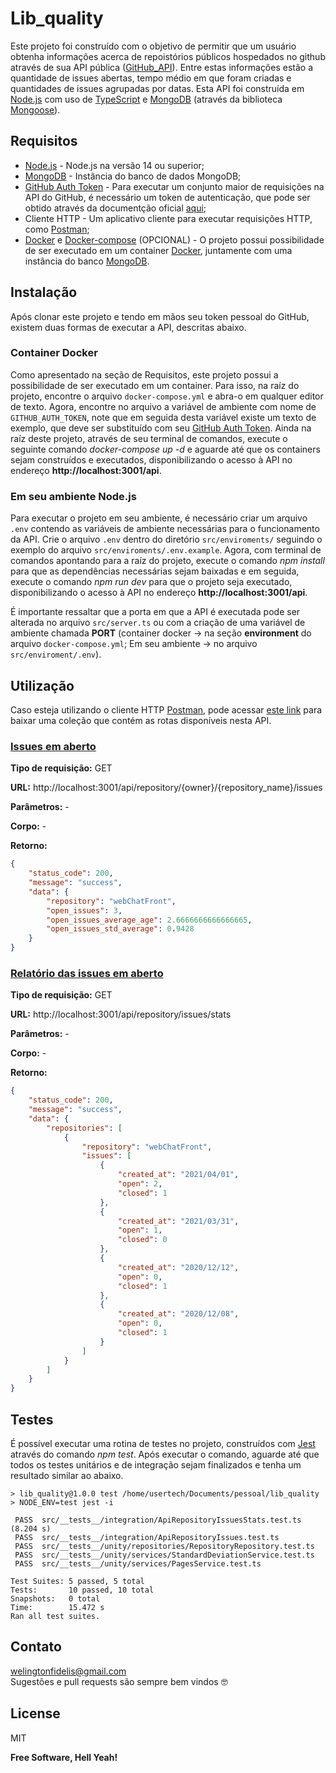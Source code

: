 # Lib_quality
Este projeto foi construído com o objetivo de permitir que um usuário obtenha informações acerca de repoistórios públicos hospedados no github através de sua API pública ([GitHub_API]). Entre estas informações estão a quantidade de issues abertas, tempo médio em que foram criadas e quantidades de issues agrupadas por datas. Esta API foi construída em [Node.js] com uso de [TypeScript] e [MongoDB] (através da biblioteca [Mongoose]).

## Requisitos
- [Node.js] - Node.js na versão 14 ou superior;
- [MongoDB] - Instância do banco de dados MongoDB;
- [GitHub Auth Token] - Para executar um conjunto maior de requisições na API do GitHub, é necessário um token de autenticação, que pode ser obtido através da documentção oficial [aqui];
- Cliente HTTP - Um aplicativo cliente para executar requisições HTTP, como [Postman];
- [Docker] e [Docker-compose] (OPCIONAL) - O projeto possui possibilidade de ser executado em um container [Docker], juntamente com uma instância do banco [MongoDB].

## Instalação
Após clonar este projeto e tendo em mãos seu token pessoal do GitHub, existem duas formas de executar a API, descritas abaixo.

### Container Docker
Como apresentado na seção de Requisitos, este projeto possui a possibilidade de ser executado em um container. Para isso, na raíz do projeto, encontre o arquivo `docker-compose.yml` e abra-o em qualquer editor de texto. Agora, encontre no arquivo a variável de ambiente com nome de `GITHUB_AUTH_TOKEN`, note que em seguida desta variável existe um texto de exemplo, que deve ser substituído com seu [GitHub Auth Token]. Ainda na raíz deste projeto, através de seu terminal de comandos, execute o seguinte comando *docker-compose up -d* e aguarde até que os containers sejam construídos e executados, disponibilizando o acesso à API no endereço **http://localhost:3001/api**.

### Em seu ambiente Node.js
Para executar o projeto em seu ambiente, é necessário criar um arquivo `.env` contendo as variáveis de ambiente necessárias para o funcionamento da API. Crie o arquivo `.env` dentro do diretório `src/enviroments/` seguindo o exemplo do arquivo `src/enviroments/.env.example`. Agora, com terminal de comandos apontando para a raíz do projeto, execute o comando *npm install* para que as dependências necessárias sejam baixadas e em seguida, execute o comando *npm run dev* para que o projeto seja executado, disponibilizando o acesso à API no endereço **http://localhost:3001/api**.

É importante ressaltar que a porta em que a API é executada pode ser alterada no arquivo `src/server.ts` ou com a criação de uma variável de ambiente chamada **PORT** (container docker -> na seção **environment** do arquivo `docker-compose.yml`; Em seu ambiente -> no arquivo `src/enviroment/.env`).

## Utilização
Caso esteja utilizando o cliente HTTP [Postman], pode acessar [este link] para baixar uma coleção que contém as rotas disponíveis nesta API.

### <u>Issues em aberto</u>
**Tipo de requisição:** GET

**URL:** http://localhost:3001/api/repository/{owner}/{repository_name}/issues

**Parâmetros:** -

**Corpo:** - 

**Retorno:**
```json
{
    "status_code": 200,
    "message": "success",
    "data": {
        "repository": "webChatFront",
        "open_issues": 3,
        "open_issues_average_age": 2.6666666666666665,
        "open_issues_std_average": 0.9428
    }
}
```

### <u>Relatório das issues em aberto</u>
**Tipo de requisição:** GET

**URL:** http://localhost:3001/api/repository/issues/stats

**Parâmetros:** -

**Corpo:** - 

**Retorno:**
```json
{
    "status_code": 200,
    "message": "success",
    "data": {
        "repositories": [
            {
                "repository": "webChatFront",
                "issues": [
                    {
                        "created_at": "2021/04/01",
                        "open": 2,
                        "closed": 1
                    },
                    {
                        "created_at": "2021/03/31",
                        "open": 1,
                        "closed": 0
                    },
                    {
                        "created_at": "2020/12/12",
                        "open": 0,
                        "closed": 1
                    },
                    {
                        "created_at": "2020/12/08",
                        "open": 0,
                        "closed": 1
                    }
                ]
            }
        ]
    }
}
```

## Testes
É possível executar uma rotina de testes no projeto, construídos com [Jest] através do comando *npm test*. Após executar o comando, aguarde até que todos os testes unitários e de integração sejam finalizados e tenha um resultado similar ao abaixo.

```
> lib_quality@1.0.0 test /home/usertech/Documents/pessoal/lib_quality
> NODE_ENV=test jest -i

 PASS  src/__tests__/integration/ApiRepositoryIssuesStats.test.ts (8.204 s)
 PASS  src/__tests__/integration/ApiRepositoryIssues.test.ts
 PASS  src/__tests__/unity/repositories/RepositoryRepository.test.ts
 PASS  src/__tests__/unity/services/StandardDeviationService.test.ts
 PASS  src/__tests__/unity/services/PagesService.test.ts

Test Suites: 5 passed, 5 total
Tests:       10 passed, 10 total
Snapshots:   0 total
Time:        15.472 s
Ran all test suites.
```

## Contato
welingtonfidelis@gmail.com
<br>
Sugestões e pull requests são sempre bem vindos 🤓 

License
----

MIT

**Free Software, Hell Yeah!**

[GitHub_API]: <https://docs.github.com/en/rest>
[Node.js]: <https://nodejs.org/en/>
[TypeScript]: <https://www.typescriptlang.org/>
[MongoDB]: <https://www.mongodb.com/>
[Mongoose]: <https://mongoosejs.com/>
[Docker]: <https://docs.docker.com/get-started/>
[Docker-compose]: <https://docs.docker.com/compose/install/>
[GitHub Auth Token]: <https://docs.github.com/pt/github/authenticating-to-github/creating-a-personal-access-token> 
[aqui]: <https://docs.github.com/pt/github/authenticating-to-github/creating-a-personal-access-token>
[Postman]: <https://www.postman.com/downloads/>
[Jest]: <https://jestjs.io/>
[este link]: <https://www.getpostman.com/collections/4d56c60a3482a06d4672>
